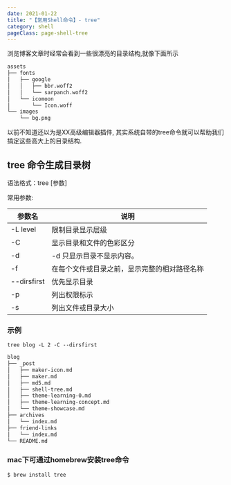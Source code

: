 ```yaml
---
date: 2021-01-22
title: "【常用Shell命令】- tree"
category: shell
pageClass: page-shell-tree
---
```


浏览博客文章时经常会看到一些很漂亮的目录结构,就像下面所示

``` sh
assets
├── fonts
│   ├── google
│   │   ├── bbr.woff2
│   │   └── sarpanch.woff2
│   └── icomoon
│       └── Icon.woff
└── images
    └── bg.png
```

<!-- more -->

以前不知道还以为是XX高级编辑器插件, 其实系统自带的tree命令就可以帮助我们搞定这些高大上的目录结构.

## tree 命令生成目录树

语法格式：tree [参数]

常用参数:

<style>
.page-shell-tree .article-content table {
  display: table;
  width: 100%;
}
</style>

| 参数名      |                    说明                     |
|-------------| ----------------------------------------- |
| -L level    |              限制目录显示层级               |
| -C          |          显示目录和文件的色彩区分            |
| -d          |          -d 只显示目录不显示内容。           |
| -f          | 在每个文件或目录之前，显示完整的相对路径名称     |
| --dirsfirst |                优先显示目录                 |
| -p          |                列出权限标示                 |
| -s          |             列出文件或目录大小              |


### 示例

`tree blog -L 2 -C --dirsfirst`

``` sh
blog
├── _post
│   ├── maker-icon.md
│   ├── maker.md
│   ├── md5.md
│   ├── shell-tree.md
│   ├── theme-learning-0.md
│   ├── theme-learning-concept.md
│   └── theme-showcase.md
├── archives
│   └── index.md
├── friend-links
│   └── index.md
└── README.md
```

### mac下可通过homebrew安装tree命令


``` sh
$ brew install tree
```